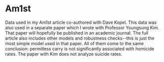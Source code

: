 # Am1st
Data used in my Am1st article co-authored with Dave Kopel. This data was also used in a separate paper which I wrote with Professor Youngsung Kim. That paper will hopefully be published in an academic journal. The full article also includes other models and robustness checks--this is just the most simple model used in that paper. All of them come to the same conclusion: permitless carry is not significantly associated with homicide rates. The paper with Kim does not analyze suicide rates.
